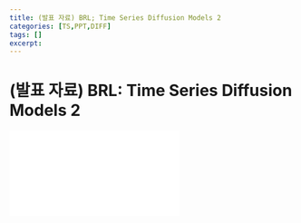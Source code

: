 ```yaml
---
title: (발표 자료) BRL; Time Series Diffusion Models 2
categories: [TS,PPT,DIFF]
tags: []
excerpt: 
---
```


<script src="https://cdn.mathjax.org/mathjax/latest/MathJax.js?config=TeX-AMS-MML_HTMLorMML" type="text/javascript"></script>
# (발표 자료) BRL: Time Series Diffusion Models 2

<embed src="/assets/pdf/brl_diffusion2.pdf" ddtype="application/pdf" />